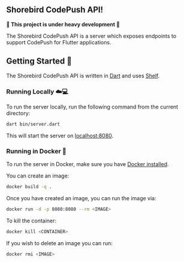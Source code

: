 ## Shorebird CodePush API!

**🚧 This project is under heavy development 🚧**

The Shorebird CodePush API is a server which exposes endpoints to support CodePush for Flutter applications.

## Getting Started 🚀

The Shorebird CodePush API is written in [Dart](https://dart.dev) and uses [Shelf](https://pub.dev/packages/shelf).

### Running Locally ☁️💻

To run the server locally, run the following command from the current directory:

```sh
dart bin/server.dart
```

This will start the server on [localhost:8080](http://localhost:8080).

### Running in Docker 🐳

To run the server in Docker, make sure you have [Docker installed](https://docs.docker.com/get-docker/).

You can create an image:

```sh
docker build -q .
```

Once you have created an image, you can run the image via:

```sh
docker run -d -p 8080:8080 --rm <IMAGE>
```

To kill the container:

```sh
docker kill <CONTAINER>
```

If you wish to delete an image you can run:

```sh
docker rmi <IMAGE>
```
